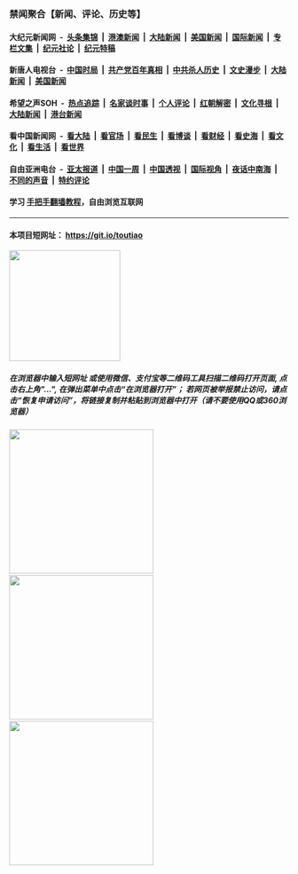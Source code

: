 ### 禁闻聚合【新闻、评论、历史等】

#### 大纪元新闻网 &nbsp;-&nbsp; [头条集锦](indexes/E头条集锦.md?t=02120533) &nbsp;|&nbsp; [港澳新闻](indexes/E港澳新闻.md?t=02120533)  &nbsp;|&nbsp; [大陆新闻](indexes/E大陆新闻.md?t=02120533) &nbsp;|&nbsp; [美国新闻](indexes/E美国新闻.md?t=02120533) &nbsp;|&nbsp; [国际新闻](indexes/E国际新闻.md?t=02120533) &nbsp;|&nbsp; [专栏文集](indexes/E专栏文集.md?t=02120533) &nbsp;|&nbsp; [纪元社论](indexes/E纪元社论.md?t=02120533) &nbsp;|&nbsp; [纪元特稿](indexes/E纪元特稿.md?t=02120533) 

#### 新唐人电视台 &nbsp;-&nbsp; [中国时局](indexes/N中国时局.md?t=02120533) &nbsp;|&nbsp; [共产党百年真相](indexes/N共产党百年真相.md?t=02120533) &nbsp;|&nbsp; [中共杀人历史](indexes/N中共杀人历史.md?t=02120533) &nbsp;|&nbsp; [文史漫步](indexes/N文史漫步.md?t=02120533) &nbsp;|&nbsp; [大陆新闻](indexes/N大陆新闻.md?t=02120533) &nbsp;|&nbsp; [美国新闻](indexes/N美国新闻.md?t=02120533)

#### 希望之声SOH &nbsp;-&nbsp; [热点追踪](indexes/H热点追踪.md?t=02120533) &nbsp;|&nbsp; [名家谈时事](indexes/H名家谈时事.md?t=02120533) &nbsp;|&nbsp; [个人评论](indexes/H个人评论.md?t=02120533)  &nbsp;|&nbsp; [红朝解密](indexes/H红朝解密.md?t=02120533) &nbsp;|&nbsp; [文化寻根](indexes/H文化寻根.md?t=02120533) &nbsp;|&nbsp; [大陆新闻](indexes/H大陆新闻.md?t=02120533) &nbsp;|&nbsp; [港台新闻](indexes/H港台新闻.md?t=02120533)

#### 看中国新闻网 &nbsp;-&nbsp; [看大陆](indexes/S看大陆.md?t=02120533) &nbsp;|&nbsp; [看官场](indexes/S看官场.md?t=02120533) &nbsp;|&nbsp; [看民生](indexes/S看民生.md?t=02120533)  &nbsp;|&nbsp; [看博谈](indexes/S看博谈.md?t=02120533) &nbsp;|&nbsp; [看财经](indexes/S看财经.md?t=02120533) &nbsp;|&nbsp; [看史海](indexes/S看史海.md?t=02120533) &nbsp;|&nbsp; [看文化](indexes/S看文化.md?t=02120533) &nbsp;|&nbsp; [看生活](indexes/S看生活.md?t=02120533) &nbsp;|&nbsp; [看世界](indexes/S看世界.md?t=02120533)

#### 自由亚洲电台 &nbsp;-&nbsp; [亚太报道](indexes/R亚太报道.md?t=02120533) &nbsp;|&nbsp; [中国一周](indexes/R中国一周.md?t=02120533) &nbsp;|&nbsp; [中国透视](indexes/R中国透视.md?t=02120533)  &nbsp;|&nbsp; [国际视角](indexes/R国际视角.md?t=02120533) &nbsp;|&nbsp; [夜话中南海](indexes/R夜话中南海.md?t=02120533) &nbsp;|&nbsp; [不同的声音](indexes/R不同的声音.md?t=02120533) &nbsp;|&nbsp; [特约评论](indexes/R特约评论.md?t=02120533)

#### 学习 [手把手翻墙教程](https://github.com/gfw-breaker/guides/wiki)，自由浏览互联网

----

#### 本项目短网址： https://git.io/toutiao
<img src="https://raw.githubusercontent.com/gfw-breaker/banned-news/master/scripts/img/qr.png" width="200px"/>  

##### 在浏览器中输入短网址 或使用微信、支付宝等二维码工具扫描二维码打开页面, 点击右上角"...", 在弹出菜单中点击“在浏览器打开”； 若网页被举报禁止访问，请点击“恢复申请访问”，将链接复制并粘贴到浏览器中打开（请不要使用QQ或360浏览器）

<img src="https://raw.githubusercontent.com/gfw-breaker/banned-news/master/scripts/img/1.png" width="260px"/> &nbsp; <img src="https://raw.githubusercontent.com/gfw-breaker/banned-news/master/scripts/img/2.png" width="260px"/> &nbsp; <img src="https://raw.githubusercontent.com/gfw-breaker/banned-news/master/scripts/img/3.png" width="260px"/>
